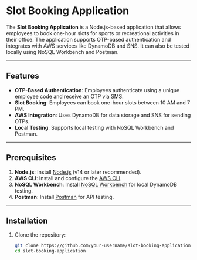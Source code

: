 # Slot Booking Application

The **Slot Booking Application** is a Node.js-based application that allows employees to book one-hour slots for sports or recreational activities in their office. The application supports OTP-based authentication and integrates with AWS services like DynamoDB and SNS. It can also be tested locally using NoSQL Workbench and Postman.

---

## Features

- **OTP-Based Authentication**: Employees authenticate using a unique employee code and receive an OTP via SMS.
- **Slot Booking**: Employees can book one-hour slots between 10 AM and 7 PM.
- **AWS Integration**: Uses DynamoDB for data storage and SNS for sending OTPs.
- **Local Testing**: Supports local testing with NoSQL Workbench and Postman.

---

## Prerequisites

1. **Node.js**: Install [Node.js](https://nodejs.org/) (v14 or later recommended).
2. **AWS CLI**: Install and configure the [AWS CLI](https://aws.amazon.com/cli/).
3. **NoSQL Workbench**: Install [NoSQL Workbench](https://docs.aws.amazon.com/amazondynamodb/latest/developerguide/workbench.html) for local DynamoDB testing.
4. **Postman**: Install [Postman](https://www.postman.com/) for API testing.

---

## Installation

1. Clone the repository:
   ```bash
   git clone https://github.com/your-username/slot-booking-application.git
   cd slot-booking-application
